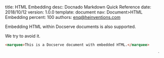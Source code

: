 title:      HTML Embedding
desc:       Docnado Markdown Quick Reference
date:       2018/10/12
version:    1.0.0
template:   document
nav:        Document>HTML Embedding
percent:    100
authors:    enq@heinventions.com

Embedding HTML within Docserve documents is also supported.

We try to avoid it.

```markdown
<marquee>This is a Docserve document with embedded HTML.</marquee>
```

<marquee>This is a Docserve document with embedded HTML.</marquee>
